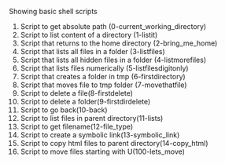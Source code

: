 Showing basic shell scripts
1. Script to get absolute path (0-current_working_directory)
2. Script to list content of a directory (1-listit)
3. Script that returns to the home directory (2-bring_me_home)
4. Script that lists all files in a folder (3-listfiles)
5. Script that lists all hidden files in a folder (4-listmorefiles)
6. Script that lists files numerically (5-listfilesdigitonly)
7. Script that creates a folder in tmp (6-firstdirectory)
8. Script that moves file to tmp folder (7-movethatfile)
9. Script to delete a file(8-firstdelete)
10. Script to delete a folder(9-firstdirdelete)
11. Script to go back(10-back)
12. Script to list files in parent directory(11-lists)
13. Script to get filename(12-file_type)
14. Script to create a symbolic link(13-symbolic_link)
15. Script to copy html files to parent directory(14-copy_html)
16. Script to move files starting with U(100-lets_move)

